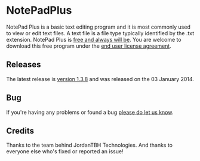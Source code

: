 NotePadPlus
===========

NotePad Plus is a basic text editing program and it is most commonly used to view or edit text files. A text file is a file type typically identified by the .txt extension. NotePad Plus is [free and always will be](https://jordantbh.freshdesk.com/support/solutions/articles/72152-are-there-hidden-costs-why-is-notepad-plus-free-how-do-you-make-money-). You are welcome to download this free program under the [end user license agreement](https://jordantbh.freshdesk.com/support/solutions/articles/72255-end-user-license-agreement-eula-).

Releases
---------------------
The latest release is [version 1.3.8](http://developers.jordantbh.me/blog/notepad-v1-3-8-is-available-to-download/) and was released on the 03 January 2014.

Bug
---------------------
If you're having any problems or found a bug [please do let us know](http://bug.jordancouzens.me).


Credits
---------------------
Thanks to the team behind JordanTBH Technologies. And thanks to everyone else who's fixed or reported an issue!
